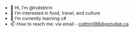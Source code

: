 - 👋 Hi, I’m @tvdsbtrin
- 👀 I’m interested in food, travel, and culture
- 🌱 I’m currently learning c#
- 📫 How to reach me: via email - colttrin186@gotvdsb.ca

<!---
tvdsbtrin/tvdsbtrin is a ✨ special ✨ repository because its `README.md` (this file) appears on your GitHub profile.
You can click the Preview link to take a look at your changes.
--->
